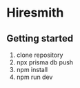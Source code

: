 # Hiresmith

## Getting started
1. clone repository
2. npx prisma db push
3. npm install
4. npm run dev
